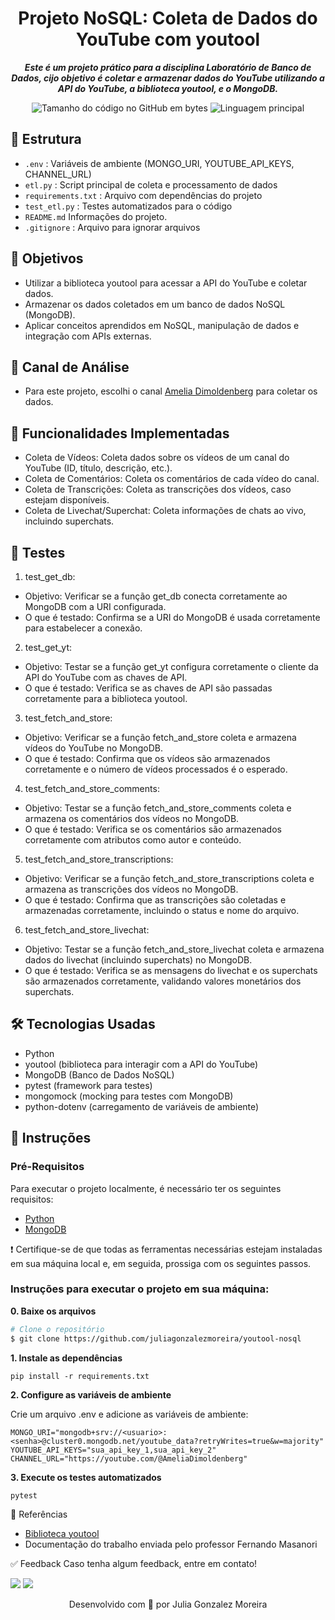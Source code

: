 <h1 align="center">
  Projeto NoSQL: Coleta de Dados do YouTube com youtool
</h1>

<p align="center">
	<b><i>
Este é um projeto prático para a disciplina Laboratório de Banco de Dados, cijo objetivo é coletar e armazenar dados do YouTube utilizando a API do YouTube, a biblioteca youtool, e o MongoDB.
  </i></b>
</p>

<p align="center">
	<img alt="Tamanho do código no GitHub em bytes" src="https://img.shields.io/github/languages/code-size/juliagonzalezmoreira/youtool-nosql?color=6272a4" />
	<img alt="Linguagem principal" src="https://img.shields.io/github/languages/top/juliagonzalezmoreira/youtool-nosql?color=6272a4"/>
</p>

## 📁 Estrutura
- `.env`                   : Variáveis de ambiente (MONGO_URI, YOUTUBE_API_KEYS, CHANNEL_URL)
- `etl.py`                  : Script principal de coleta e processamento de dados
- `requirements.txt`        : Arquivo com dependências do projeto
- `test_etl.py`             : Testes automatizados para o código
- `README.md`                Informações do projeto.
- `.gitignore`              : Arquivo para ignorar arquivos 
  
## 🎯 Objetivos
* Utilizar a biblioteca youtool para acessar a API do YouTube e coletar dados.
* Armazenar os dados coletados em um banco de dados NoSQL (MongoDB).
* Aplicar conceitos aprendidos em NoSQL, manipulação de dados e integração com APIs externas.

## 🎥 Canal de Análise
* Para este projeto, escolhi o canal [Amelia Dimoldenberg](https://www.youtube.com/@AmeliaDimoldenberg) para coletar os dados.

## 📌 Funcionalidades Implementadas
* Coleta de Vídeos: Coleta dados sobre os vídeos de um canal do YouTube (ID, título, descrição, etc.).
* Coleta de Comentários: Coleta os comentários de cada vídeo do canal.
* Coleta de Transcrições: Coleta as transcrições dos vídeos, caso estejam disponíveis.
* Coleta de Livechat/Superchat: Coleta informações de chats ao vivo, incluindo superchats.

## 🔎 Testes
1. test_get_db:
* Objetivo: Verificar se a função get_db conecta corretamente ao MongoDB com a URI configurada.
* O que é testado: Confirma se a URI do MongoDB é usada corretamente para estabelecer a conexão.
2. test_get_yt:
* Objetivo: Testar se a função get_yt configura corretamente o cliente da API do YouTube com as chaves de API.
* O que é testado: Verifica se as chaves de API são passadas corretamente para a biblioteca youtool.
3. test_fetch_and_store:
* Objetivo: Verificar se a função fetch_and_store coleta e armazena vídeos do YouTube no MongoDB.
* O que é testado: Confirma que os vídeos são armazenados corretamente e o número de vídeos processados é o esperado.
4. test_fetch_and_store_comments:
* Objetivo: Testar se a função fetch_and_store_comments coleta e armazena os comentários dos vídeos no MongoDB.
* O que é testado: Verifica se os comentários são armazenados corretamente com atributos como autor e conteúdo.
5. test_fetch_and_store_transcriptions:
* Objetivo: Verificar se a função fetch_and_store_transcriptions coleta e armazena as transcrições dos vídeos no MongoDB.
* O que é testado: Confirma que as transcrições são coletadas e armazenadas corretamente, incluindo o status e nome do arquivo.
6. test_fetch_and_store_livechat:
* Objetivo: Testar se a função fetch_and_store_livechat coleta e armazena dados do livechat (incluindo superchats) no MongoDB.
* O que é testado: Verifica se as mensagens do livechat e os superchats são armazenados corretamente, validando valores monetários dos superchats.

## 🛠️ Tecnologias Usadas
* Python
* youtool (biblioteca para interagir com a API do YouTube)
* MongoDB (Banco de Dados NoSQL)
* pytest (framework para testes)
* mongomock (mocking para testes com MongoDB)
* python-dotenv (carregamento de variáveis de ambiente)

## 📍 Instruções 

### Pré-Requisitos
Para executar o projeto localmente, é necessário ter os seguintes requisitos:
- [Python](https://www.python.org/)
- [MongoDB](https://www.mongodb.com/)

❗️ Certifique-se de que todas as ferramentas necessárias estejam instaladas em sua máquina local e, em seguida, prossiga com os seguintes passos. <br>

### Instruções para executar o projeto em sua máquina:

**0. Baixe os arquivos**

```bash
# Clone o repositório
$ git clone https://github.com/juliagonzalezmoreira/youtool-nosql
```
**1. Instale as dependências**

```
pip install -r requirements.txt
```
**2. Configure as variáveis de ambiente**

Crie um arquivo .env e adicione as variáveis de ambiente:

```
MONGO_URI="mongodb+srv://<usuario>:<senha>@cluster0.mongodb.net/youtube_data?retryWrites=true&w=majority"
YOUTUBE_API_KEYS="sua_api_key_1,sua_api_key_2"
CHANNEL_URL="https://youtube.com/@AmeliaDimoldenberg"
```

**3. Execute os testes automatizados**
```
pytest
```

🔗 Referências
- [Biblioteca youtool](https://github.com/PythonicCafe/youtool)
- Documentação do trabalho enviada pelo professor Fernando Masanori

✅ Feedback
Caso tenha algum feedback, entre em contato!

<a href = "mailto:juliagonzalezmoreira@gmail.com"><img src="https://img.shields.io/badge/Gmail-D14836?style=for-the-badge&logo=gmail&logoColor=white"></a> <a href="https://www.linkedin.com/in/julia-gonzalez-moreira/" target="_blank"><img src="https://img.shields.io/badge/-LinkedIn-%230077B5?style=for-the-badge&logo=linkedin&logoColor=white" target="_blank"></a>

<p align="center"> Desenvolvido com 💜 por Julia Gonzalez Moreira </p>
